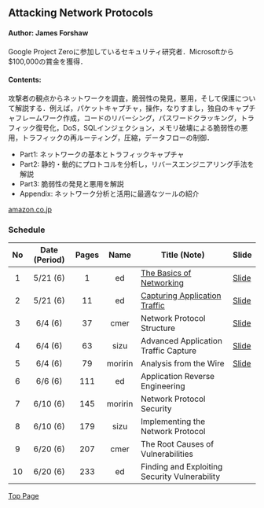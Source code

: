## Attacking Network Protocols
#### Author: James Forshaw
Google Project Zeroに参加しているセキュリティ研究者．Microsoftから$100,000の賞金を獲得．

#### Contents:
攻撃者の観点からネットワークを調査，脆弱性の発見，悪用，そして保護について解説する．例えば，パケットキャプチャ，操作，なりすまし，独自のキャプチャフレームワーク作成，コードのリバーシング，パスワードクラッキング，トラフィック復号化，DoS，SQLインジェクション，メモリ破壊による脆弱性の悪用，トラフィックの再ルーティング，圧縮，データフローの制御．
  - Part1: ネットワークの基本とトラフィックキャプチャ
  - Part2: 静的・動的にプロトコルを分析し，リバースエンジニアリング手法を解説
  - Part3: 脆弱性の発見と悪用を解説
  - Appendix: ネットワーク分析と活用に最適なツールの紹介

[amazon.co.jp](https://www.amazon.co.jp/Attacking-Network-Protocols-James-Forshaw/dp/1593277504/ref=sr_1_fkmrnull_1?__mk_ja_JP=カタカナ&keywords=attacking+network+protocols&qid=1557849710&s=gateway&sr=8-1-fkmrnull)

### Schedule

| No  | Date (Period) | Pages | Name    | Title (Note)                                  | Slide                                                                       |
|:---:|:-------------:|:-----:|:-------:|-----------------------------------------------|-----------------------------------------------------------------------------|
| 1   | 5/21 (6)      | 1     | ed      | [The Basics of Networking](./01/note.md)      | [Slide](https://drive.google.com/open?id=1vmu8rco-xRKfhPiGfXumr0Ymjf9KhiLk) |
| 2   | 5/21 (6)      | 11    | ed      | [Capturing Application Traffic](./02/note.md) | [Slide](https://drive.google.com/open?id=1b4tKN78VuOfmfIuL8BZ4XekYtV6H31sQ) |
| 3   | 6/4 (6)       | 37    | cmer    | Network Protocol Structure                    | [Slide](https://drive.google.com/open?id=1Hn3T1Qyok-VnLK6Hl8knTVvLNhWRtpJR)                                                                            |
| 4   | 6/4 (6)       | 63    | sizu    | Advanced Application Traffic Capture          | [Slide](https://drive.google.com/open?id=1tG4xfJc4Idbs0bN7eaAI3yx6W9zvyqtS)
| 5   | 6/4 (6)       | 79    | moririn | Analysis from the Wire                        | [Slide](https://drive.google.com/open?id=1FkYJyQRqqWg8U6kX3gIi2v3HPqphGMtS)                                                                            |
| 6   | 6/6 (6)       | 111   | ed      | Application Reverse Engineering               |                                                                             |
| 7   | 6/10  (6)     | 145   | moririn | Network Protocol Security                     |                                                                             |
| 8   | 6/10  (6)     | 179   | sizu    | Implementing the Network Protocol             |                                                                             |
| 9   | 6/20 (6)      | 207   | cmer    | The Root Causes of Vulnerabilities            |                                                                             |
| 10  | 6/20 (6)      | 233   | ed      | Finding and Exploiting Security Vulnerability |                                                                             |


[Top Page](../index.md)
